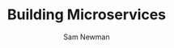 ---
title: Building Microservices
layout: default
author: Sam Newman
rating: A-Tier
year: 2014
short: A go-to reference to help defining what a microservice can be.
---